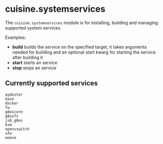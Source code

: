 # cuisine.systemservices

The `cuisine.systemservices` module is for installing, building and managing supported system services.

Examples:

- **build** builds the service on the specified target, it takes arguments needed for building and an optional start kwarg for starting the service after building it
- **start** starts an service
- **stop** stops an service

## Currently supported services

```
aydostor
base
docker
fw
g8oscore
g8osfs
js8_g8os
kvm
openvswitch
ufw
weave
```
